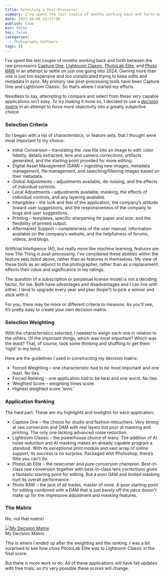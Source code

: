 ```yaml
---
title: Selecting a Post-Processor
summary: I’ve spent the last couple of months working back and forth between the raw processors [Capture One](https://www.captureone.com/en), [Lightroom Classic](https://www.adobe.com/products/photoshop-lightroom-classic.html), [PhotoLab Elite](https://www.dxo.com/dxo-photolab/), and [Photo RAW](https://www.on1.com/products/photo-raw/) in an attempt to settle on just one going into 2024.
date: 2023-09-06 23:27:06
publish: true
pin: false
toc: false
categories:
  - Photography Software
tags: []
---
```


I’ve spent the last couple of months working back and forth between the raw processors [Capture One](https://www.captureone.com/en), [Lightroom Classic](https://www.adobe.com/products/photoshop-lightroom-classic.html), [PhotoLab Elite](https://www.dxo.com/dxo-photolab/), and [Photo RAW](https://www.on1.com/products/photo-raw/) in an attempt to settle on just one going into 2024. Owning more than one is just too expensive and too complicated trying to keep edits and metadata in sync. My primary raw post-processing tools have been Capture One and Lightroom Classic. So that’s where I started my efforts.

<!--more-->

Needless to say, attempting to compare and select from these very capable applications isn’t easy. To try making it more so, I decided to use a [_decision matrix_](https://en.wikipedia.org/wiki/Decision_matrix#:~:text=A%20decision%20matrix%20is%20a,based%20on%20certain%20decision%20criteria.) in an attempt to force more objectivity into a greatly subjective choice.

### Selection Criteria

So I began with a list of characteristics, or feature sets, that I thought were most important to my choice:

- Initial Conversion – translating the .raw file into an image to edit: color fidelity, details extracted, lens and camera corrections, artifacts generated, and the starting point provided for more editing.
- Digital Asset Management (DAM) – ingesting new images, metadata management, file management, and searching/filtering images based on their metadata.
- Global Adjustments – adjustments available, de-noising, and the effects of individual controls.
- Local Adjustments – adjustments available, masking, the effects of individual controls, and any layering available.
- Intangibles – the look and feel of the application, the company’s attitude toward user suggestions, and the responsiveness of the company to bugs and user suggestions.
- Printing – templates, specific sharpening for paper and size, and the flexibility of printed output.
- Aftermarket Support – completeness of the user manual, information available on the company’s website, and the helpfulness of forums, videos, and blogs.

Artificial Intelligence (AI), but really more like machine learning, features are now The Thing in post-processing. I’ve considered these abilities within the feature sets listed above, rather than as features in themselves. My view of these tools as an adjunct to the photographer, rather than as a replacement, effects their value and significance in my ratings.

The question of a subscription or perpetual license model is not a deciding factor, for me. Both have advantages and disadvantages and I can live with either. I tend to upgrade every year and plan (hope?) to pick a winner and stick with it.

For you, there may be more or different criteria to measure. As you’ll see, it’s pretty easy to create your own decision matrix.

### Selection Weighting

With the characteristics selected, I needed to weigh each one in relation to the others. Of the important things, which was most important? Which was the least? That, of course, took some thinking and shuffling to get them ‘right’ in my mind.

Here are the guidelines I used in constructing my decision matrix:

- Forced Weighting – one characteristic had to be most important and one least. No ties.
- Forced Ranking – one application had to be best and one worst. No ties.
- Weighted Score – weighting times score
- Highest weighted score ‘wins.’

### Application Ranking

The hard part. These are my highlights and lowlights for each application:

- Capture One – the choice for studio and fashion retouchers. Very strong at raw conversion and DAM with real layers but poor at masking and printing. The only one lacking advanced noise reduction.
- Lightroom Classic – the powerhouse choice of many. The addition of AI noise reduction and AI masking makes an already capable program a standout. With its exceptional print module and vast array of online support, its success is no surprise. Packaged with Photoshop, there’s little you can’t do.
- PhotoLab Elite – the newcomer and pure conversion champion. Best-in-class raw conversion together with best-in-class lens corrections gives a fantastic starting point for editing. But a poor DAM and limited masking hurt its overall performance.
- Photo RAW – the jack of all trades, master of none. A poor starting point for editing combined with a DAM that is just barely off the pace doesn’t make up for the impressive adjustment and masking features.

### The Matrix

No, not that matrix!

<figure style="display: block; margin: 1em auto 1em auto"><a href="/images/wp-content/uploads/2023/10/image-5.jpeg"><img src="/images/wp-content/uploads/2023/10/image-5.jpeg" alt="My Decision Matrix"></a><figcaption>My Decision Matrix</figcaption></figure>

This is where I ended up after the weighting and the ranking. I was a bit surprised to see how close PhotoLab Elite was to Lightroom Classic in the final score.

But there is more work to do. All of these applications will have fall updates with free trials, so it’s very possible these scores will change.
